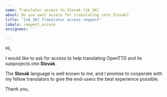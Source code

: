 ```yaml
---
name: Translator access to Slovak (sk_SK)
about: Do you want access for translating into Slovak?
title: "[sk_SK] Translator access request"
labels: request_access
assignees: ''

---
```


<!-- translator: sk_SK -->
<!-- Please do not edit the header of this template. -->

Hi,

I would like to ask for access to help translating OpenTTD and its subprojects into **Slovak**.

The **Slovak** language is well known to me, and I promise to cooperate with my fellow translators to give the end-users the best experience possible.

<!-- Please do not edit the above message. Do feel free to add a personal note after this line. -->

Thank you,
